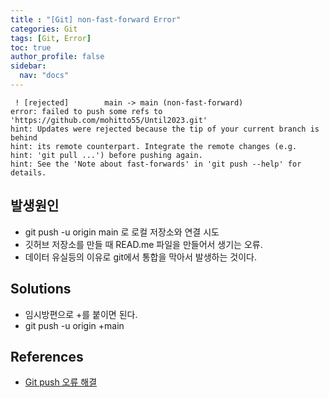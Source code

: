 ```yaml
---
title : "[Git] non-fast-forward Error"
categories: Git
tags: [Git, Error]
toc: true
author_profile: false
sidebar:
  nav: "docs"
---
```



```
 ! [rejected]        main -> main (non-fast-forward)
error: failed to push some refs to 'https://github.com/mohitto55/Until2023.git'
hint: Updates were rejected because the tip of your current branch is behind
hint: its remote counterpart. Integrate the remote changes (e.g.
hint: 'git pull ...') before pushing again.
hint: See the 'Note about fast-forwards' in 'git push --help' for details.
```

## 발생원인
- git push -u origin main   로 로컬 저장소와 연결 시도
- 깃허브 저장소를 만들 때 READ.me 파일을 만들어서 생기는 오류.
- 데이터 유실등의 이유로 git에서 통합을 막아서 발생하는 것이다.

## Solutions
- 임시방편으로 +를 붙이면 된다.
- git push -u origin +main


## References
- [Git push 오류 해결](https://doozi316.github.io/errorlog/2019/09/30/error1/)